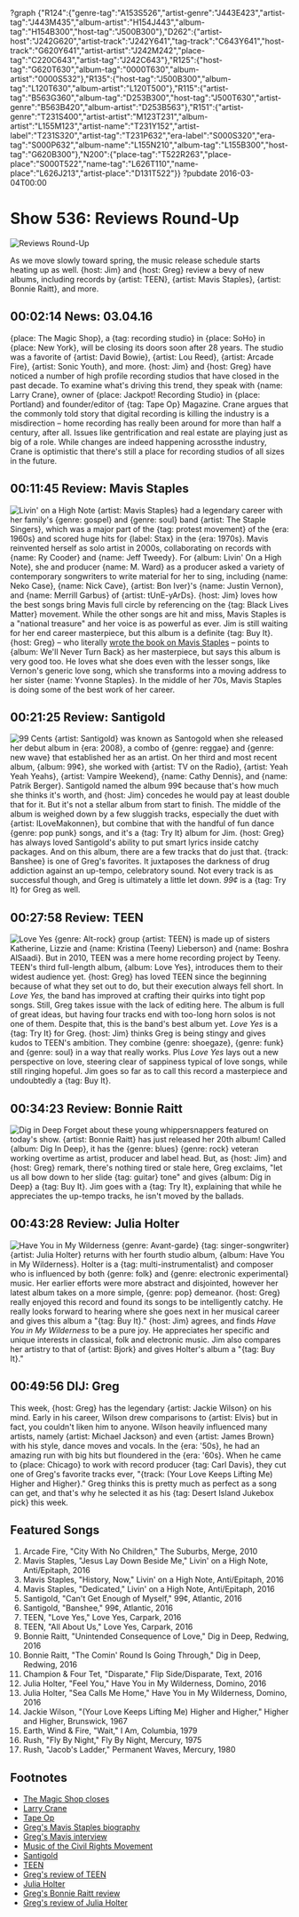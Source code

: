 ?graph {"R124":{"genre-tag":"A153S526","artist-genre":"J443E423","artist-tag":"J443M435","album-artist":"H154J443","album-tag":"H154B300","host-tag":"J500B300"},"D262":{"artist-host":"J242G620","artist-track":"J242Y641","tag-track":"C643Y641","host-track":"G620Y641","artist-artist":"J242M242","place-tag":"C220C643","artist-tag":"J242C643"},"R125":{"host-tag":"G620T630","album-tag":"0000T630","album-artist":"0000S532"},"R135":{"host-tag":"J500B300","album-tag":"L120T630","album-artist":"L120T500"},"R115":{"artist-tag":"B563G360","album-tag":"D253B300","host-tag":"J500T630","artist-genre":"B563B420","album-artist":"D253B563"},"R151":{"artist-genre":"T231S400","artist-artist":"M123T231","album-artist":"L155M123","artist-name":"T231Y152","artist-label":"T231S320","artist-tag":"T231P632","era-label":"S000S320","era-tag":"S000P632","album-name":"L155N210","album-tag":"L155B300","host-tag":"G620B300"},"N200":{"place-tag":"T522R263","place-place":"S000T522","name-tag":"L626T110","name-place":"L626J213","artist-place":"D131T522"}}
?pubdate 2016-03-04T00:00

# Show 536: Reviews Round-Up

![Reviews Round-Up](https://sound-images.s3.amazonaws.com/images/2016/reviewroundup_web.jpg)

As we move slowly toward spring, the music release schedule starts heating up as well. {host: Jim} and {host: Greg} review a bevy of new albums, including records by {artist: TEEN}, {artist: Mavis Staples}, {artist: Bonnie Raitt}, and more. 


## 00:02:14 News: 03.04.16
{place: The Magic Shop}, a {tag: recording studio} in {place: SoHo} in {place: New York}, will be closing its doors soon after 28 years. The studio was a favorite of {artist: David Bowie}, {artist: Lou Reed}, {artist: Arcade Fire}, {artist: Sonic Youth}, and more. {host: Jim} and {host: Greg} have noticed a number of high profile recording studios that have closed in the past decade. To examine what's driving this trend, they speak with {name: Larry Crane}, owner of {place: Jackpot! Recording Studio} in {place: Portland} and founder/editor of {tag: Tape Op} Magazine. Crane argues that the commonly told story that digital recording is killing the industry is a misdirection – home recording has really been around for more than half a century, after all. Issues like gentrification and real estate are playing just as big of a role. While changes are indeed happening acrossthe industry, Crane is optimistic that there's still a place for recording studios of all sizes in the future.


## 00:11:45 Review: Mavis Staples
![Livin' on a High Note](http://is3.mzstatic.com/image/thumb/Music7/v4/b0/fc/b6/b0fcb6d3-cfd0-64d8-ace9-56d4ab97ea9a/source/600x600bb.jpg "49985/1065304486")
{artist: Mavis Staples} had a legendary career with her family's {genre: gospel} and {genre: soul} band {artist: The Staple Singers}, which was a major part of the {tag: protest movement} of the {era: 1960s} and scored huge hits for {label: Stax} in the {era: 1970s}. Mavis reinvented herself as solo artist in 2000s, collaborating on records with {name: Ry Cooder} and {name: Jeff Tweedy}. For {album: Livin' On a High Note}, she and producer {name: M. Ward} as a producer asked a variety of contemporary songwriters to write material for her to sing, including {name: Neko Case}, {name: Nick Cave}, {artist: Bon Iver}'s {name: Justin Vernon}, and {name: Merrill Garbus} of {artist: tUnE-yArDs}. {host: Jim} loves how the best songs bring Mavis full circle by referencing on the {tag: Black Lives Matter} movement. While the other songs are hit and miss, Mavis Staples is a "national treasure" and her voice is as powerful as ever. Jim is still waiting for her end career masterpiece, but this album is a definite {tag: Buy It}. {host: Greg} – who literally [wrote the book on Mavis Staples](http://books.simonandschuster.com/Ill-Take-You-There/Greg-Kot/9781451647860) – points to {album: We'll Never Turn Back} as her masterpiece, but says this album is very good too. He loves what she does even with the lesser songs, like Vernon's generic love song, which she transforms into a moving address to her sister {name: Yvonne Staples}. In the middle of her 70s, Mavis Staples is doing some of the best work of her career.

## 00:21:25 Review: Santigold
![99 Cents](http://is4.mzstatic.com/image/thumb/Music69/v4/60/f1/dc/60f1dc2c-7472-32aa-4153-98f5a7d7aa27/source/600x600bb.jpg "271500846/1054734475")
{artist: Santigold} was known as Santogold when she released her debut album in {era: 2008}, a combo of {genre: reggae} and {genre: new wave} that established her as an artist. On her third and most recent album, {album: 99¢}, she worked with {artist: TV on the Radio}, {artist: Yeah Yeah Yeahs}, {artist: Vampire Weekend}, {name: Cathy Dennis}, and {name: Patrik Berger}. Santigold named the album 99¢ because that's how much she thinks it's worth, and {host: Jim} concedes he would pay at least double that for it. But it's not a stellar album from start to finish. The middle of the album is weighed down by a few sluggish tracks, especially the duet with {artist: ILoveMakonnen}, but combine that with the handful of fun dance {genre: pop punk} songs, and it's a {tag: Try It} album for Jim. {host: Greg} has always loved Santigold's ability to put smart lyrics inside catchy packages. And on this album, there are a few tracks that do just that. {track: Banshee} is one of Greg's favorites. It juxtaposes the darkness of drug addiction against an up-tempo, celebratory sound. Not every track is as successful though, and Greg is ultimately a little let down. *99¢* is a {tag: Try It} for Greg as well. 

## 00:27:58 Review: TEEN
![Love Yes](http://is3.mzstatic.com/image/thumb/Music69/v4/34/1e/17/341e170f-e8c9-aa3e-43a1-0fee58b86996/source/600x600bb.jpg "301866756/1056786270")
{genre: Alt-rock} group {artist: TEEN} is made up of sisters Katherine, Lizzie and {name: Kristina (Teeny) Lieberson} and {name: Boshra AlSaadi}. But in 2010, TEEN was a mere home recording project by Teeny. TEEN's third full-length album, {album: Love Yes}, introduces them to their widest audience yet. {host: Greg} has loved TEEN since the beginning because of what they set out to do, but their execution always fell short. In *Love Yes,* the band has improved at crafting their quirks into tight pop songs. Still, Greg takes issue with the lack of editing here. The album is full of great ideas, but having four tracks end with too-long horn solos is not one of them. Despite that, this is the band's best album yet. *Love Yes* is a {tag: Try It} for Greg. {host: Jim} thinks Greg is being stingy and gives kudos to TEEN's ambition. They combine {genre: shoegaze}, {genre: funk} and {genre: soul} in a way that really works. Plus *Love Yes* lays out a new perspective on love, steering clear of sappiness typical of love songs, while still ringing hopeful. Jim goes so far as to call this record a masterpiece and undoubtedly a {tag: Buy It}. 

## 00:34:23 Review: Bonnie Raitt
![Dig in Deep](http://is4.mzstatic.com/image/thumb/Music69/v4/20/be/95/20be956d-657e-d9fa-6a58-5517b95934c7/source/600x600bb.jpg "22677/1052697636")
Forget about these young whippersnappers featured on today's show. {artist: Bonnie Raitt} has just released her 20th album! Called {album: Dig In Deep}, it has the {genre: blues} {genre: rock} veteran working overtime as artist, producer and label head. But, as {host: Jim} and {host: Greg} remark, there's nothing tired or stale here, Greg exclaims, "let us all bow down to her slide {tag: guitar} tone" and gives {album: Dig in Deep} a {tag: Buy It}. Jim goes with a {tag: Try It}, explaining that while he appreciates the up-tempo tracks, he isn't moved by the ballads. 


## 00:43:28 Review: Julia Holter
![Have You in My Wilderness](http://is1.mzstatic.com/image/thumb/Music3/v4/0e/3c/f8/0e3cf81d-3366-499b-6b6e-db2db07e15df/source/600x600bb.jpg "289099102/1046817772")
{genre: Avant-garde} {tag: singer-songwriter} {artist: Julia Holter} returns with her fourth studio album, {album: Have You in My Wilderness}. Holter is a {tag: multi-instrumentalist} and composer who is influenced by both {genre: folk} and {genre: electronic experimental} music. Her earlier efforts were more abstract and disjointed, however her latest album takes on a more simple, {genre: pop} demeanor. {host: Greg} really enjoyed this record and found its songs to be intelligently catchy. He really looks forward to hearing where she goes next in her musical career and gives this album a "{tag: Buy It}." {host: Jim} agrees, and finds *Have You in My Wilderness* to be a pure joy. He appreciates her specific and unique interests in classical, folk and electronic music. Jim also compares her artistry to that of {artist: Bjork} and gives Holter's album a "{tag: Buy It}."



## 00:49:56 DIJ: Greg

This week, {host: Greg} has the legendary {artist: Jackie Wilson} on his mind. Early in his career, Wilson drew comparisons to {artist: Elvis} but in fact, you couldn't liken him to anyone. Wilson heavily influenced many artists, namely {artist: Michael Jackson} and even {artist: James Brown} with his style, dance moves and vocals. In the {era: '50s}, he had an amazing run with big hits but floundered in the {era: '60s}. When he came to {place: Chicago} to work with record producer {tag: Carl Davis}, they cut one of Greg's favorite tracks ever, "{track: (Your Love Keeps Lifting Me) Higher and Higher}." Greg thinks this is pretty much as perfect as a song can get, and that's why he selected it as his {tag: Desert Island Jukebox pick} this week. 

## Featured Songs

1. Arcade Fire, "City With No Children," The Suburbs, Merge, 2010 
1. Mavis Staples, "Jesus Lay Down Beside Me," Livin' on a High Note, Anti/Epitaph, 2016 
1. Mavis Staples, "History, Now," Livin' on a High Note, Anti/Epitaph, 2016 
1. Mavis Staples, "Dedicated," Livin' on a High Note, Anti/Epitaph, 2016 
1. Santigold, "Can't Get Enough of Myself," 99¢, Atlantic, 2016 
1. Santigold, "Banshee," 99¢, Atlantic, 2016 
1. TEEN, "Love Yes," Love Yes, Carpark, 2016 
1. TEEN, "All About Us," Love Yes, Carpark, 2016 
1. Bonnie Raitt, "Unintended Consequence of Love," Dig in Deep, Redwing, 2016
1. Bonnie Raitt, "The Comin' Round Is Going Through," Dig in Deep, Redwing, 2016 
1. Champion & Four Tet, "Disparate," Flip Side/Disparate, Text, 2016 
1. Julia Holter, "Feel You," Have You in My Wilderness, Domino, 2016 
1. Julia Holter, "Sea Calls Me Home," Have You in My Wilderness, Domino, 2016 
1. Jackie Wilson, "(Your Love Keeps Lifting Me) Higher and Higher," Higher and Higher, Brunswick, 1967 
1. Earth, Wind & Fire, "Wait," I Am, Columbia, 1979 
1. Rush, "Fly By Night," Fly By Night, Mercury, 1975 
1. Rush, "Jacob's Ladder," Permanent Waves, Mercury, 1980 


## Footnotes
- [The Magic Shop closes](http://www.nytimes.com/2016/02/23/nyregion/the-magic-shop-a-venerable-recording-studio-in-soho-will-close.html)
- [Larry Crane](http://www.larry-crane.com/)
- [Tape Op](http://tapeop.com/)
- [Greg's Mavis Staples biography](http://books.simonandschuster.com/Ill-Take-You-There/Greg-Kot/9781451647860)
- [Greg's Mavis interview](http://www.chicagotribune.com/entertainment/music/kot/ct-mavis-staples-new-album-ent-0211-20160210-column.html)
- [Music of the Civil Rights Movement](/show/534/)
- [Santigold](http://tumblr.santigold.com/)
- [TEEN](http://www.teentheband.net/)
- [Greg's review of TEEN](http://www.chicagotribune.com/entertainment/music/kot/sc-music-teen-love-yes-ent-0212-20160212-column.html)
- [Julia Holter](http://www.juliashammasholter.com/)
- [Greg's Bonnie Raitt review](http://www.chicagotribune.com/entertainment/music/kot/sc-music-bonnie-raitt-dig-in-deep-ent-0219-20160219-column.html)
- [Greg's review of Julia Holter](http://www.chicagotribune.com/entertainment/music/kot/ct-julia-holter-ott-0219-20160215-column.html)

